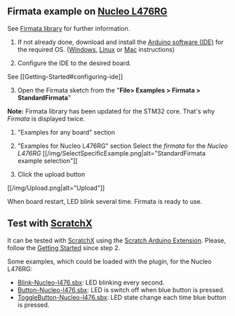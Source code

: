 ## Firmata example on [Nucleo L476RG](http://www.st.com/en/evaluation-tools/nucleo-l476rg.html)

See [Firmata library](https://www.arduino.cc/en/Reference/Firmata) for further information.

1. If not already done, download and install the [Arduino software (IDE)](https://www.arduino.cc/en/Main/Software) for the required OS.
([Windows](https://www.arduino.cc/en/Guide/Windows), [Linux](https://www.arduino.cc/en/Guide/linux) or [Mac](https://www.arduino.cc/en/Guide/MacOSX) instructions)

2. Configure the IDE to the desired board. 

  See [[Getting-Started#configuring-ide]]

3. Open the Firmata sketch from the "**File> Examples > Firmata > StandardFirmata**"

  **Note:** Firmata library has been updated for the STM32 core. That's why _Firmata_ is displayed twice.
  1. "Examples for any board" section
  2. "Examples for Nucleo L476RG" section
  Select the _firmata_ for the _Nucleo L476RG_
  [[/img/SelectSpecificExample.png|alt="StandardFirmata example selection"]]

4. Click the upload button
  
  [[/img/Upload.png|alt="Upload"]]

When board restart, LED blink several time. Firmata is ready to use.

## Test with [ScratchX](http://scratchx.org/)
It can be tested with [ScratchX](http://scratchx.org/) using the [Scratch Arduino Extension](http://khanning.github.io/scratch-arduino-extension/index.html).
Please, follow the [Getting Started](http://khanning.github.io/scratch-arduino-extension/gettingstarted.html) since step 2.

Some examples, which could be loaded with the plugin, for the Nucleo L476RG:
*  [Blink-Nucleo-l476.sbx](/data/scratchx/Blink-Nucleo-l476.sbx): LED blinking every second.
*  [Button-Nucleo-l476.sbx](/data/scratchx/Button-Nucleo-l476.sbx): LED is switch off when blue button is pressed.
*  [ToggleButton-Nucleo-l476.sbx](/data/scratchx/ToggleButton-Nucleo-l476.sbx): LED state change each time blue button is pressed.
